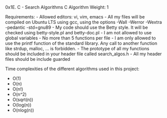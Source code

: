 0x1E. C - Search Algorithms
C
Algorithm
 Weight: 1

Requirements:
	- Allowed editors: vi, vim, emacs
	- All my files will be compiled on Ubuntu LTS using gcc, using the options -Wall -Werror -Wextra -pedantic -std=gnu89
	- My code should use the Betty style. It will be checked using betty-style.pl and betty-doc.pl
	- I am not allowed to use global variables
	- No more than 5 functions per file
	- I am only allowed to use the printf function of the standard library. Any call to another function like strdup, malloc, … is forbidden.
	- The prototype of all my functions should be included in your header file called search_algos.h
	- All my header files should be include guarded

Time complexities of the different algorithms used in this project:
- O(1)
- O(n)
- O(n!)
- O(n^2)
- O(sqrt(n))
- O(log(n))
- O(nlog(n))
